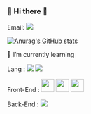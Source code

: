 ### 👋 Hi there 👋

Email:
<a href="mailto:hyeondnr1023@gmail.com" target="_blank"><img src="https://img.shields.io/badge/hyeondnr1023@gmail.com-EA4335?style=flat-square&logo=Gmail&logoColor=white"/></a>

[![Anurag's GitHub stats](https://github-readme-stats.vercel.app/api?username=juhno1023)](https://github.com/anuraghazra/github-readme-stats)

🌱 I’m currently learning 
<p>
  Lang :
  <img src="https://img.shields.io/badge/Python-blue?style=flat-square&logo=Python&logoColor=white"/> 
  <img src="https://img.shields.io/badge/Java-orange?style=flat-square&logo=Java&logoColor=white"/> 
</p>
<p>
  Front-End : 
  <code><img height="30" src="https://raw.githubusercontent.com/dereknguyen269/dereknguyen269/master/images/html.png"></code>
  <code><img height="30" src="https://raw.githubusercontent.com/dereknguyen269/dereknguyen269/master/images/css3.png"></code>
  <code><img height="30" src="https://raw.githubusercontent.com/dereknguyen269/dereknguyen269/master/images/js.png"></code>
</p>
<p>
  Back-End :
  <img src="https://img.shields.io/badge/Spring-green?style=flat-square&logo=Spring&logoColor=white"/> 
</p>
